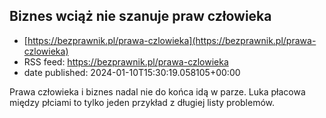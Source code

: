 ## Biznes wciąż nie szanuje praw człowieka
 - [https://bezprawnik.pl/prawa-czlowieka](https://bezprawnik.pl/prawa-czlowieka)
 - RSS feed: https://bezprawnik.pl/prawa-czlowieka
 - date published: 2024-01-10T15:30:19.058105+00:00

Prawa człowieka i biznes nadal nie do końca idą w parze. Luka płacowa między płciami to tylko jeden przykład z długiej listy problemów.

